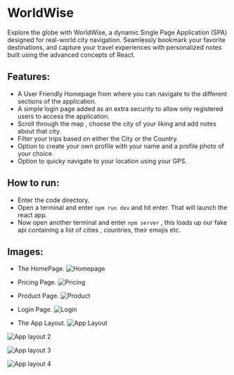 
# WorldWise

Explore the globe with WorldWise, a dynamic Single Page Application (SPA) designed for real-world city navigation. Seamlessly bookmark your favorite destinations, and capture your travel experiences with personalized notes built using the advanced concepts of React.




## Features:

- A User Friendly Homepage from where you can navigate to the different sections of the application.
- A simple login page added as an extra security to allow only registered users to access the application.
- Scroll through the map , choose the city of your liking and add notes about that city.
- Filter your trips based on either the City or the Country.
- Option to create your own profile with your name and a profile photo of your choice.
- Option to quicky navigate to your location using your GPS.


## How to run:

- Enter the code directory.
- Open a terminal and enter `npm run dev` and hit enter. That will launch the react app.
- Now open another terminal and enter `npm server` , this loads up our fake api containing a list of cities , countries, their emojis etc.

## Images:

- The HomePage.
![Homepage](https://github.com/ManojMaheshPatil/WorldWise/assets/54990161/07caacf1-a8b7-4ca9-8371-89d0831539c5)


- Pricing Page.
![Pricing](https://github.com/ManojMaheshPatil/WorldWise/assets/54990161/b0363986-4b6a-4e39-ad7d-43bd5f4e3a3f)


- Product Page.
![Product](https://github.com/ManojMaheshPatil/WorldWise/assets/54990161/3cf90752-095b-4e99-adc2-bd5d59a6bc51)



- Login Page.
![Login](https://github.com/ManojMaheshPatil/WorldWise/assets/54990161/915dfac7-c0e1-4c1d-83ef-385561967085)


- The App Layout.
![App Layout](https://github.com/ManojMaheshPatil/WorldWise/assets/54990161/786e9548-8b44-4ea2-933d-7fc269bf2723)

![App layout 2](https://github.com/ManojMaheshPatil/WorldWise/assets/54990161/8c9621cf-815b-4cbf-8667-5d9187b0470b)

![App layout 3](https://github.com/ManojMaheshPatil/WorldWise/assets/54990161/0e48576f-c5be-49c7-be9b-90abe6de33e3)

![App layout 4](https://github.com/ManojMaheshPatil/WorldWise/assets/54990161/5866603e-a306-4a50-8343-bd6b5dcdfef3)
